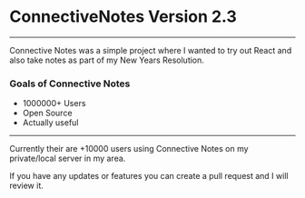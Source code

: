 # ConnectiveNotes Version 2.3

---

Connective Notes was a simple project where I wanted to try out React and also take notes as part of my New Years Resolution.

### Goals of Connective Notes
- 1000000+ Users
- Open Source
- Actually useful 

---

Currently their are +10000 users using Connective Notes on my private/local server in my area.

If you have any updates or features you can create a pull request and I will review it.


